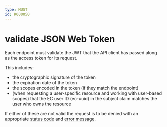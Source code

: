 ```yaml
---
type: MUST
id: R000050
---
```


# validate JSON Web Token

Each endpoint must validate the JWT that the API client has passed along as the access token for its request.

This includes:

- the cryptographic signature of the token
- the expiration date of the token
- the scopes encoded in the token (if they match the endpoint)
- (when requesting a user-specific resource and working with user-based scopes) that the EC user ID (ec-uuid) in the subject claim matches the user who owns the resource

If either of these are not valid the request is to be denied with an appropriate [status code](../../../030_REST-Guidelines/010_HTTP/030_Status-codes/index.md) and [error message](../../../030_REST-Guidelines/040_Errors/010_Error-handling/index.md).
